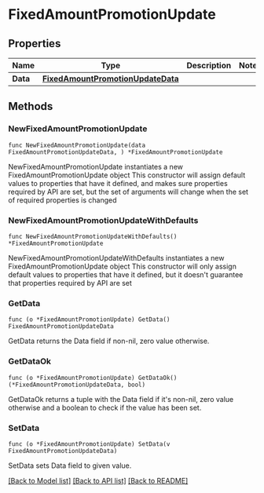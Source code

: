 # FixedAmountPromotionUpdate

## Properties

Name | Type | Description | Notes
------------ | ------------- | ------------- | -------------
**Data** | [**FixedAmountPromotionUpdateData**](FixedAmountPromotionUpdateData.md) |  | 

## Methods

### NewFixedAmountPromotionUpdate

`func NewFixedAmountPromotionUpdate(data FixedAmountPromotionUpdateData, ) *FixedAmountPromotionUpdate`

NewFixedAmountPromotionUpdate instantiates a new FixedAmountPromotionUpdate object
This constructor will assign default values to properties that have it defined,
and makes sure properties required by API are set, but the set of arguments
will change when the set of required properties is changed

### NewFixedAmountPromotionUpdateWithDefaults

`func NewFixedAmountPromotionUpdateWithDefaults() *FixedAmountPromotionUpdate`

NewFixedAmountPromotionUpdateWithDefaults instantiates a new FixedAmountPromotionUpdate object
This constructor will only assign default values to properties that have it defined,
but it doesn't guarantee that properties required by API are set

### GetData

`func (o *FixedAmountPromotionUpdate) GetData() FixedAmountPromotionUpdateData`

GetData returns the Data field if non-nil, zero value otherwise.

### GetDataOk

`func (o *FixedAmountPromotionUpdate) GetDataOk() (*FixedAmountPromotionUpdateData, bool)`

GetDataOk returns a tuple with the Data field if it's non-nil, zero value otherwise
and a boolean to check if the value has been set.

### SetData

`func (o *FixedAmountPromotionUpdate) SetData(v FixedAmountPromotionUpdateData)`

SetData sets Data field to given value.



[[Back to Model list]](../README.md#documentation-for-models) [[Back to API list]](../README.md#documentation-for-api-endpoints) [[Back to README]](../README.md)


